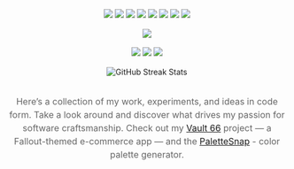<div align="center">
  <img src="https://img.shields.io/badge/Next.js-7C3AED?logo=nextdotjs&logoColor=white" />
  <img src="https://img.shields.io/badge/React-7C3AED?logo=react&logoColor=white" />
  <img src="https://img.shields.io/badge/TailwindCSS-7C3AED?logo=tailwindcss&logoColor=white" />
  <img src="https://img.shields.io/badge/TypeScript-7C3AED?logo=typescript&logoColor=white" />
  <img src="https://img.shields.io/badge/PostgreSQL-7C3AED?logo=postgresql&logoColor=white" />
  <img src="https://img.shields.io/badge/Prisma-7C3AED?logo=prisma&logoColor=white" />
  <img src="https://img.shields.io/badge/Supabase-7C3AED?logo=supabase&logoColor=white" />
  <img src="https://img.shields.io/badge/Stripe-7C3AED?logo=stripe&logoColor=white" />
</div>

<br />

<div align="center">
  <img src="https://github-readme-stats.vercel.app/api/top-langs/?username=mdombrov-33&layout=compact&theme=radical" />
</div>

<br />

<div align="center">
  <img src="https://img.shields.io/github/commit-activity/m/mdombrov-33/vault-66-store?label=Commits%20(last%2030d)&color=7C3AED" />
  <img src="https://img.shields.io/github/last-commit/mdombrov-33/vault-66-store?label=Last%20commit&color=8B5CF6" />
  <img src="https://img.shields.io/github/followers/mdombrov-33?label=Followers&style=flat-square&color=9D7CBF" />
</div>

<br />

<div align="center">
  <img src="https://github-readme-streak-stats.herokuapp.com/?user=mdombrov-33&theme=radical" alt="GitHub Streak Stats" />
</div>

<br />

<p align="center" style="max-width: 600px; color: #666666; font-size: 16px; line-height: 1.5;">
  Here’s a collection of my work, experiments, and ideas in code form.  
  Take a look around and discover what drives my passion for software craftsmanship.  
  Check out my <a href="https://github.com/mdombrov-33/vault-66-store" target="_blank">Vault 66</a> project — a Fallout-themed e-commerce app — and the <a href="https://palette-snap-rho.vercel.app/" target="_blank">PaletteSnap</a> - color palette generator.
</p>

